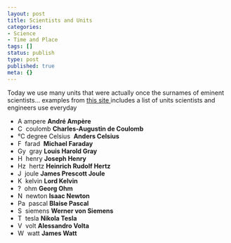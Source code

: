 ```yaml
---
layout: post
title: Scientists and Units
categories:
- Science
- Time and Place
tags: []
status: publish
type: post
published: true
meta: {}
---
```

Today we use many units that were actually once the surnames of eminent scientists... examples from [this site ](http://www.ukma.org.uk/whatis/writing.htm)includes a list of units scientists and engineers use everyday

- A ampere **André Ampère**
- C  coulomb **Charles-Augustin de Coulomb**
- °C degree Celsius  **Anders Celsius**
- F  farad  **Michael Faraday**
- Gy  gray **Louis Harold Gray**
- H  henry **Joseph Henry**
- Hz  hertz **Heinrich Rudolf Hertz**
- J  joule **James Prescott Joule**
- K  kelvin **Lord Kelvin**
- ?  ohm **Georg Ohm**
- N  newton **Isaac Newton**
- Pa  pascal **Blaise Pascal**
- S  siemens **Werner von Siemens**
- T  tesla **Nikola Tesla**
- V  volt **Alessandro Volta**
- W  watt **James Watt**
